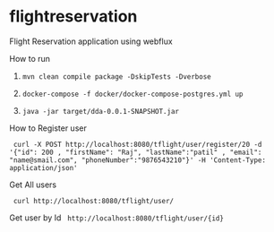 # flightreservation
Flight Reservation application using webflux

How to run

1. ``` mvn clean compile package -DskipTests -Dverbose ```

2. ``` docker-compose -f docker/docker-compose-postgres.yml up ```

3. ``` java -jar target/dda-0.0.1-SNAPSHOT.jar ```

How to Register user

``` curl -X POST http://localhost:8080/tflight/user/register/20 -d '{"id": 200 , "firstName": "Raj", "lastName":"patil" , "email": "name@smail.com", "phoneNumber":"9876543210"}' -H 'Content-Type: application/json'```

Get All users

``` curl http://localhost:8080/tflight/user/```

Get user by Id 
``` http://localhost:8080/tflight/user/{id}```
